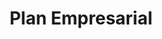 ---
title: "Plan Empresarial"
description: "Servicio contable integral para empresas medianas y grandes"
monthlyPrice: 9800
yearlyPrice: 105840
savings: "10% de descuento"
currency: "MXN"
priceNote: "IVA incluido"
badge: "COMPLETO"
featured: false
recommendedFor: "Empresas con más de 100 facturas mensuales"
heroImage: ""
ctaText: "Contratar Plan Empresarial"
ctaUrl: "/contacto?plan=empresarial"
secondaryCtaText: "Agendar Consulta Gratuita"
secondaryCtaUrl: "/consulta-gratuita"
includedFeatures:
  - icon: "📊"
    text: "Contabilidad Electrónica"
    included: true
categories:
  - title: "Servicios Contables"
    features:
      - text: "Contabilidad Electrónica"
        included: true
testimonials:
  - quote: "Testimonial del cliente"
    author: "Nombre del Cliente"
    position: "Cargo"
    company: "Empresa"
    avatar: "/images/testimonials/cliente.jpg"
faqs:
  - question: "Pregunta frecuente 1"
    answer: "Respuesta a la pregunta 1"
process:
  - title: "Contratación"
    description: "Completa el formulario de contratación y realiza el pago inicial. Te asignaremos un contador dedicado para tu empresa."
    icon: "📝"
  - title: "Onboarding"
    description: "Reunión inicial para recopilar toda la información necesaria de tu empresa y configurar los accesos a tus plataformas."
    icon: "🚀"
  - title: "Implementación"
    description: "Configuramos los sistemas, revisamos tu situación fiscal actual y establecemos el plan de trabajo."
    icon: "⚙️"
  - title: "Operación Mensual"
    description: "Procesamiento de facturas, contabilidad electrónica, declaraciones mensuales y reunión de revisión."
    icon: "🔄"
stats:
  - value: "+500"
    label: "Empresas Atendidas"
    description: "Más de 500 empresas confían en nuestros servicios contables"
  - value: "98%"
    label: "Satisfacción"
    description: "El 98% de nuestros clientes recomiendan nuestros servicios"
  - value: "0"
    label: "Multas Fiscales"
    description: "Garantizamos cero multas por errores en nuestro servicio"
---